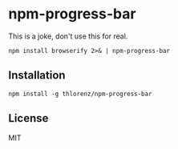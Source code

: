 # npm-progress-bar

This is a joke, don't use this for real.

```
npm install browserify 2>& | npm-progress-bar
```

## Installation

    npm install -g thlorenz/npm-progress-bar

## License

MIT
